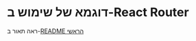 # דוגמא של שימוש ב-React Router

ראה תאור ב-[README הראשי](../README.md#%D7%A9%D7%9E%D7%95%D7%A9-%D7%91-react-router)
